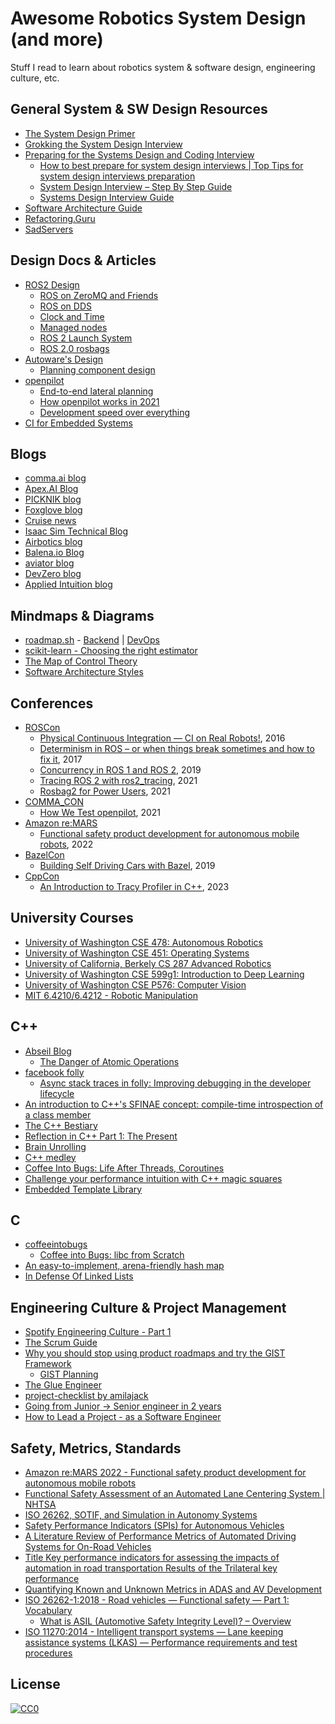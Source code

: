 # Awesome Robotics System Design (and more)
Stuff I read to learn about robotics system & software design, engineering culture, etc.

## General System & SW Design Resources

- [The System Design Primer](https://github.com/donnemartin/system-design-primer)
- [Grokking the System Design Interview](https://www.educative.io/courses/grokking-the-system-design-interview)
- [Preparing for the Systems Design and Coding Interview](https://blog.pragmaticengineer.com/preparing-for-the-systems-design-and-coding-interviews/)
    - [How to best prepare for system design interviews | Top Tips for system design interviews preparation](https://www.youtube.com/watch?v=aht20iQXfRY)
    - [System Design Interview – Step By Step Guide](https://www.youtube.com/watch?v=bUHFg8CZFws)
    - [Systems Design Interview Guide](http://patrickhalina.com/posts/systems-design-interview-guide/?ref=blog.pragmaticengineer.com)
- [Software Architecture Guide](https://martinfowler.com/architecture/)
- [Refactoring.Guru](https://refactoring.guru/)
- [SadServers](https://sadservers.com/)

## Design Docs & Articles

- [ROS2 Design](http://design.ros2.org/)
    - [ROS on ZeroMQ and Friends](https://design.ros2.org/articles/ros_with_zeromq.html)
    - [ROS on DDS](https://design.ros2.org/articles/ros_on_dds.html)
    - [Clock and Time](https://design.ros2.org/articles/clock_and_time.html)
    - [Managed nodes](https://design.ros2.org/articles/node_lifecycle.html)
    - [ROS 2 Launch System](https://design.ros2.org/articles/roslaunch.html)
    - [ROS 2.0 rosbags](https://github.com/ros2/design/blob/ros2bags/articles/rosbags.md)
- [Autoware's Design](https://autowarefoundation.github.io/autoware-documentation/main/design/)
    - [Planning component design](https://autowarefoundation.github.io/autoware-documentation/main/design/autoware-architecture/planning/)
- [openpilot](https://github.com/commaai/openpilot)
    - [End-to-end lateral planning](https://blog.comma.ai/end-to-end-lateral-planning/)
    - [How openpilot works in 2021](https://blog.comma.ai/openpilot-in-2021/)
    - [Development speed over everything](https://blog.comma.ai/dev-speed/)
- [CI for Embedded Systems](https://jamesmunns.com/blog/hardware-ci-overview/)

## Blogs

- [comma.ai blog](https://blog.comma.ai/)
- [Apex.AI Blog](https://www.apex.ai/blog/)
- [PICKNIK blog](https://picknik.ai/blog/)
- [Foxglove blog](https://foxglove.dev/blog/)
- [Cruise news](https://getcruise.com/news/)
- [Isaac Sim Technical Blog](https://developer.nvidia.com/blog/tag/isaac-sim/)
- [Airbotics blog](https://www.airbotics.io/blog/)
- [Balena.io Blog](https://www.balena.io/blog/)
- [aviator blog](https://www.aviator.co/blog/)
- [DevZero blog](https://www.devzero.io/blog/)
- [Applied Intuition blog](https://blog.applied.co/)

## Mindmaps & Diagrams

- [roadmap.sh](https://roadmap.sh/) - [Backend](https://roadmap.sh/backend) | [DevOps](https://roadmap.sh/devops)
- [scikit-learn - Choosing the right estimator](https://scikit-learn.org/stable/tutorial/machine_learning_map/index.html)
- [The Map of Control Theory](https://engineeringmedia.com/)
- [Software Architecture Styles](https://images.app.goo.gl/YQPSrKNV8d7MeW176)

## Conferences

- [ROSCon](https://roscon.ros.org/)
    - [Physical Continuous Integration — CI on Real Robots!](https://vimeo.com/187705231), 2016
    - [Determinism in ROS – or when things break sometimes and how to fix it](https://www.youtube.com/watch?v=II8yCw5tPE0), 2017
    - [Concurrency in ROS 1 and ROS 2](https://vimeopro.com/osrfoundation/roscon-2019/video/379127709), 2019
    - [Tracing ROS 2 with ros2_tracing](https://vimeo.com/652633418), 2021
    - [Rosbag2 for Power Users](https://vimeo.com/649655219/75630c8cff), 2021
- [COMMA_CON](https://commacon.splashthat.com/)
    - [How We Test openpilot](https://youtu.be/vc6q9yIz6Ys?si=iJu4wZI87WTl37m5), 2021
- [Amazon re:MARS](https://remars.amazonevents.com/)
    - [Functional safety product development for autonomous mobile robots](https://youtu.be/0MV5fVxhM9M?si=tdXxzqkZzZH3T1X1), 2022 
- [BazelCon](https://roscon.ros.org/)
    - [Building Self Driving Cars with Bazel](https://youtu.be/fjfFe98LTm8?si=ekcExfMAgI7-GZDG), 2019
- [CppCon](https://cppcon.org/)
    - [An Introduction to Tracy Profiler in C++](https://www.youtube.com/watch?v=ghXk3Bk5F2U), 2023

## University Courses

- [University of Washington CSE 478: Autonomous Robotics](https://courses.cs.washington.edu/courses/cse478/20wi/)
- [University of Washington CSE 451: Operating Systems](https://courses.cs.washington.edu/courses/cse451/20au/)
- [University of California, Berkely CS 287 Advanced Robotics](https://people.eecs.berkeley.edu/~pabbeel/cs287-fa19/)
- [University of Washington CSE 599g1: Introduction to Deep Learning](https://courses.cs.washington.edu/courses/cse599g1/19au/)
- [University of Washington CSE P576: Computer Vision](https://courses.cs.washington.edu/courses/csep576/18sp/)
- [MIT 6.4210/6.4212 - Robotic Manipulation](https://manipulation.csail.mit.edu/)

## C++

- [Abseil Blog](https://abseil.io/blog/)
    - [The Danger of Atomic Operations](https://abseil.io/blog/01222022-atomic-operations)
- [facebook folly](https://github.com/facebook/folly/tree/main)
    - [Async stack traces in folly: Improving debugging in the developer lifecycle](https://developers.facebook.com/blog/post/2021/10/21/async-stack-traces-folly-improving-debugging-developer-lifecycle/)
- [An introduction to C++'s SFINAE concept: compile-time introspection of a class member](https://jguegant.github.io/blogs/tech/sfinae-introduction.html)
- [The C++ Bestiary](http://videocortex.io/2017/Bestiary/)
- [Reflection in C++ Part 1: The Present](https://gracicot.github.io/reflection/2018/04/03/reflection-present.html)
- [Brain Unrolling](http://videocortex.io/2019/Brain-Unrolling/)
- [C++ medley](https://docs.google.com/presentation/d/1syD-vSwfrGoRZXi8uybnP6qfU8tjcht0vJAdmrRU0_Y/edit)
- [Coffee Into Bugs: Life After Threads, Coroutines](https://www.linkedin.com/pulse/coffee-bugs-life-after-threads-coroutines-dave-allison)
- [Challenge your performance intuition with C++ magic squares](https://wordsandbuttons.online/challenge_your_performance_intuition_with_cpp_magic_squares.html)
- [Embedded Template Library](https://www.etlcpp.com/)

## C

- [coffeeintobugs](https://github.com/dallison/coffeeintobugs)
    - [Coffee into Bugs: libc from Scratch](https://www.linkedin.com/posts/allisondave_coffee-into-bugs-libc-from-scratch-part-activity-6992629090604236800-yBiU)
- [An easy-to-implement, arena-friendly hash map](https://nullprogram.com/blog/2023/09/30/)
- [In Defense Of Linked Lists](https://www.rfleury.com/p/in-defense-of-linked-lists?utm_source=profile&utm_medium=reader2)

## Engineering Culture & Project Management

- [Spotify Engineering Culture - Part 1](https://youtu.be/Yvfz4HGtoPc)
- [The Scrum Guide](https://scrumguides.org/index.html)
- [Why you should stop using product roadmaps and try the GIST Framework](https://itamargilad.com/gist-framework/)
    - [GIST Planning](https://www.productplan.com/glossary/gist-planning/)
- [The Glue Engineer](https://noidea.dog/glue)
- [project-checklist by amilajack](https://github.com/amilajack/project-checklist)
- [Going from Junior -> Senior engineer in 2 years](https://careercutler.substack.com/p/going-from-junior-senior-engineer)
- [How to Lead a Project - as a Software Engineer](https://blog.pragmaticengineer.com/how-to-lead-a-project-in-software-development/)

## Safety, Metrics, Standards

- [Amazon re:MARS 2022 - Functional safety product development for autonomous mobile robots](https://youtu.be/0MV5fVxhM9M?si=tdXxzqkZzZH3T1X1)
- [Functional Safety Assessment of an Automated Lane Centering System | NHTSA](https://www.nhtsa.gov/sites/nhtsa.gov/files/documents/13498a_812_573_alcsystemreport.pdf)
- [ISO 26262, SOTIF, and Simulation in Autonomy Systems](https://blog.applied.co/blog-post/iso26262-sotif-simulation)
- [Safety Performance Indicators (SPIs) for Autonomous Vehicles](https://users.ece.cmu.edu/~koopman/lectures/L124_SPI_vs_KPI.pdf)
- [A Literature Review of Performance Metrics of Automated Driving Systems for On-Road Vehicles](https://www.frontiersin.org/articles/10.3389/ffutr.2021.759125)
- [Title Key performance indicators for assessing the impacts of automation in road transportation Results of the Trilateral key performance](https://www.connectedautomateddriving.eu/wp-content/uploads/2018/03/KPS-for-Assessing-Impact-CAD_VTT.pdf)
- [Quantifying Known and Unknown Metrics in ADAS and AV Development](https://blog.applied.co/blog-post/quantifying-knowns-and-unknowns)
- [ISO 26262-1:2018 - Road vehicles — Functional safety — Part 1: Vocabulary](https://www.iso.org/standard/68383.html)
    - [What is ASIL (Automotive Safety Integrity Level)? – Overview](https://www.synopsys.com/automotive/what-is-asil.html)
- [ISO 11270:2014 - Intelligent transport systems — Lane keeping assistance systems (LKAS) — Performance requirements and test procedures](https://www.iso.org/standard/50347.html)

## License

[![CC0](https://licensebuttons.net/p/zero/1.0/88x31.png)](http://creativecommons.org/publicdomain/zero/1.0/)

